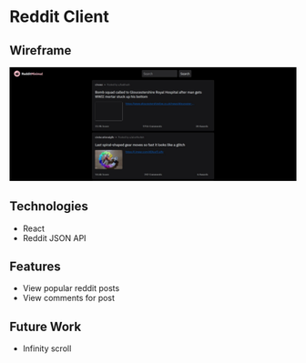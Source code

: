 # Reddit Client

## Wireframe
![Reddit client wireframe](./public/img/wireframe.jpg)

## Technologies
- React
- Reddit JSON API

## Features
- View popular reddit posts
- View comments for post

## Future Work
- Infinity scroll
